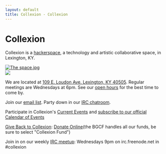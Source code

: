 ```yaml
---
layout: default
title: Collexion - Collexion
---
```


<div id="page">

# Collexion

Collexion is a 
[hackerspace](http://en.wikipedia.org/wiki/Hackerspace), a technology and artistic collaborative space, in Lexington, KY.

[![The space.jpg](/mw/images/5/52/The_space.jpg)](/file:the_space.jpg.html)  
[![](/mw/skins/common/images/magnify-clip.png)](/file:the_space.jpg.html)

We are located at 
[109 E. Loudon Ave. Lexington, KY 40505](http://maps.google.com/maps?q=109+E.+Loudon+Ave.+Lexington,+KY+40505). Regular meetings are Wednesdays at 6pm. See our 
[open hours](/open_hours.html) for the best time to come by.

Join our 
[email list](http://groups.google.com/group/collexion). Party down in our 
[IRC chatroom](irc://irc.freenode.net/#collexion).

Participate in Collexion's 
[Current Events](/collexion:current_events.html) and 
[subscribe to our official Calendar of Events](https://www.google.com/calendar/b/0/embed?src=rijtvomsveu6pf9p6f48hh8f04@group.calendar.google.com)

[Give Back to Collexion](/give_back_to_collexion.html): 
[Donate Online](https://bgcf.guidestargiving.org/donatenow)(the BGCF handles all our funds, be sure to select "Collexion Fund")

Join in on our weekly 
[IRC meetup](/irc_meetup.html): Wednesdays 9pm on irc.freenode.net in #collexion

</div>